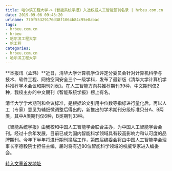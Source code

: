 ```yaml
---
title: 哈尔滨工程大学->《智能系统学报》入选权威人工智能顶刊名录 | hrbeu.com.cn
date: 2019-09-06 09:43:20
urlname: 770f55329176d38f1064b84c95e8abac
tags: 
- hrbeu.com.cn
- hrbeu
- 哈尔滨工程大学
- 哈工程
categories:
- hrbeu.com.cn
- 哈尔滨工程大学
---
```



**本报讯（孟玮）**近日，清华大学计算机学位评定分委员会针对计算机科学与技术、软件工程、网络空间安全三个一级学科，发布了最新版《清华大学计算机学科推荐学术会议和期刊列表》。在人工智能方向共推荐期刊39种，中文期刊仅2种，我校主办的中文期刊《智能系统学报》榜上有名。

清华大学学术期刊和会议标准，是根据论文引用中位数等指标进行量化后，再以人工（专家）意见为辅细微调整后得出的，新推出的学术期刊分级标准只分A、B两类，其中A类期刊仅6种，B类期刊33种。

《智能系统学报》由我校和中国人工智能学会联合主办，为中国人工智能学会会刊。经过十余年发展，目前已成为国内智能科学领域具有较高影响力和认可度的品牌期刊。今年下半年将进行期刊换届工作，第四届编委会将由中国人工智能学会理事长李德毅院士担任主编，届时将有近80位智能科学领域的权威专家进入编委会。





[转入文章首发地址](http://gongxue.cn/news/2019/201909/news_196162.html)